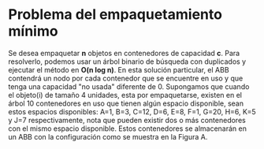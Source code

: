 # Problema del empaquetamiento mínimo

Se desea empaquetar **n** objetos en contenedores de capacidad **c**. 
Para resolverlo, podemos usar un árbol binario de búsqueda con duplicados y ejecutar el método en **O(n log n)**.
En esta solución particular, el ABB contendrá un nodo por cada contenedor que se encuentre en uso y que tenga una capacidad "no usada" diferente de 0. Supongamos que cuando el objeto(i) de tamaño 4 unidades, esta por empaquetarse, existen en el árbol 10 contenedores en uso que tienen algún espacio disponible, sean estos espacios disponibles: A=1, B=3, C=12, D=6, E=8, F=1, G=20, H=6, K=5 y J=7 respectivamente, nota que pueden existir dos o más contenedores con el mismo espacio disponible. Estos contenedores se almacenarán en un ABB con la configuración como se muestra en la Figura A.

